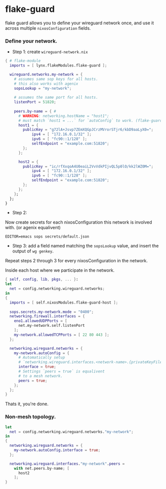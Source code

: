# flake-guard

flake guard allows you to define your wireguard network once, and use it across multiple `nixosConfiguration` fields.

### Define your network.
- Step 1: create `wireguard-network.nix`
```nix
{ # flake-module
  imports = [ lynx.flakeModules.flake-guard ];

  wireguard.networks.my-network = {
    # assumes same sop keys for all hosts.
    # this also works with agenix
    sopsLookup = "my-network"; 
    
    # assumes the same port for all hosts.
    listenPort = 51820;
    
    peers.by-name = { #
      # WARNING: networking.hostName = "host1"; 
      # must match `host1 = ...` for `autoConfig` to work. (flake-guard-host)
      host1 = {
        publicKey = "g72lA+Jsvp7ZEmXQGpJCrzMVrorSTjr6/kbD9aaLyX0=";
            ipv4 = [ "172.16.0.1/32" ];
            ipv6 = [ "fc90::1/128" ];
            selfEndpoint = "example.com:51820";
        };
      };

      host2 = {
        publicKey = "ic/rfXxqoA4U0eaiL2VvVdkPIjvQL5p0lO/kk2lWZ0M=";
            ipv4 = [ "172.16.0.1/32" ];
            ipv6 = [ "fc90::1/128" ];
            selfEndpoint = "example.com:51820";
        };
      };
    };
  };
}
```

- Step 2:

Now create secrets for each nixosConfiguration this network is involved with. (or agenix equalivent)
```
EDITOR=emacs sops secrets/default.json
```


- Step 3: add a field named matching the `sopsLookup` value, and insert the output of `wg genkey`.

Repeat steps 2 through 3 for every nixosConfiguration in the network.


Inside each host where we participate in the network. 
```nix
{ self, config, lib, pkgs, ... }:
let
  net = config.networking.wireguard.networks;
in
{
  imports = [ self.nixosModules.flake-guard-host ];
  
  sops.secrets.my-network.mode = "0400";
  networking.firewall.interfaces = {
    eno1.allowedUDPPorts = [
      net.my-network.self.listenPort
    ];
    my-network.allowedTCPPorts = [ 22 80 443 ];
  };

  networking.wireguard.networks = {
    my-network.autoConfig = {
      # Automatically setup
      # `networking.wireguard.interfaces.<network-name>.{privateKeyFile,ips}`
      interface = true;
      # Settings `peers = true` is equalivent 
      # to a mesh network.
      peers = true;
    };
  };
}
```
Thats it, you're done.


### Non-mesh topology.
```nix
let 
  net = config.networking.wireguard.networks."my-network";
in
{
  networking.wireguard.networks = {
    my-network.autoConfig.interface = true;
  };

  networking.wireguard.interfaces."my-network".peers = 
    with net.peers.by-name; [
      host2
    ];
}
```
